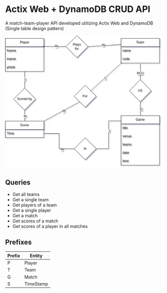 # Actix Web + DynamoDB CRUD API

A match-team-player API developed utilizing Actix Web and DynamoDB (Single table design pattern)

<img src="./assets/DDB-API.jpg">

## Queries
- Get all teams
- Get a single team
- Get players of a team
- Get a single player
- Get a match
- Get scores of a match
- Get scores of a player in all matches

## Prefixes
|   Prefix  |   Entity  |
|   -----   |   -----   |
|   P       |   Player  |
|   T       |   Team    |
|   G       |   Match   |
|   S       |   TimeStamp|

